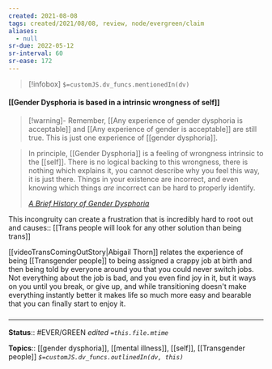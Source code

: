 ```yaml
---
created: 2021-08-08
tags: created/2021/08/08, review, node/evergreen/claim
aliases:
  - null
sr-due: 2022-05-12
sr-interval: 60
sr-ease: 172
---
```

> [!infobox]
`$=customJS.dv_funcs.mentionedIn(dv)`

#### [[Gender Dysphoria is based in a intrinsic wrongness of self]] 

> [!warning]-
> Remember, [[Any experience of gender dysphoria is acceptable]] and [[Any experience of gender is acceptable]] are still true. This is just one experience of [[gender dysphoria]].

 > In principle, [[Gender Dysphoria]] is a feeling of wrongness intrinsic to the [[self]]. There is no logical backing to this wrongness, there is nothing which explains it, you cannot describe why you feel this way, it is just there. Things in your existence are incorrect, and even knowing which things _are_ incorrect can be hard to properly identify.
 >
 >  <cite>[A Brief History of Gender Dysphoria](https://genderdysphoria.fyi/en/history)</cite>

This incongruity can create a frustration that is incredibly hard to root out and 
causes:: [[Trans people will look for any other solution than being trans]]

[[videoTransComingOutStory|Abigail Thorn]] relates the experience of being [[Transgender people]] to being assigned a crappy job at birth and then being told by everyone around you that you could never switch jobs. Not everything about the job is bad, and you even find joy in it, but it ways on you until you break, or give up, and while transitioning doesn't make everything instantly better it makes life so much more easy and bearable that you can finally start to enjoy it.

### <hr class="footnote"/>

**Status**:: #EVER/GREEN
*edited `=this.file.mtime`*

**Topics**:: [[gender dysphoria]], [[mental illness]], [[self]], [[Transgender people]]
*`$=customJS.dv_funcs.outlinedIn(dv, this)`*
